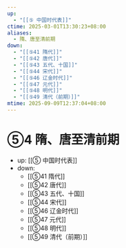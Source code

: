 ```yaml
---
up:
  - "[[⑤ 中国时代表]]"
ctime: 2025-03-01T13:30:23+08:00
aliases:
  - 隋、唐至清前期
down:
  - "[[⑤41 隋代]]"
  - "[[⑤42 唐代]]"
  - "[[⑤43 五代、十国]]"
  - "[[⑤44 宋代]]"
  - "[[⑤46 辽金时代]]"
  - "[[⑤47 元代]]"
  - "[[⑤48 明代]]"
  - "[[⑤49 清代（前期）]]"
mtime: 2025-09-09T12:37:04+08:00
---
```


# ⑤4 隋、唐至清前期

- up: [[⑤ 中国时代表]]
- down:	
	- [[⑤41 隋代]]
	- [[⑤42 唐代]]
	- [[⑤43 五代、十国]]
	- [[⑤44 宋代]]
	- [[⑤46 辽金时代]]
	- [[⑤47 元代]]
	- [[⑤48 明代]]
	- [[⑤49 清代（前期）]]
	
